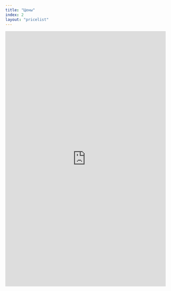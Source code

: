 ```yaml
---
title: "Цены"
index: 2
layout: "pricelist"
---
```


<iframe src="https://docs.google.com/gview?url=http://www.newcity33.ru/images/price2016.pdf&embedded=true" 
    style="width:100%; height:800px;" frameborder="0">
</iframe>